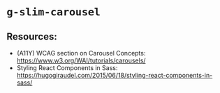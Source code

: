 # `g-slim-carousel`

## Resources:

- (A11Y) WCAG section on Carousel Concepts: https://www.w3.org/WAI/tutorials/carousels/
- Styling React Components in Sass: https://hugogiraudel.com/2015/06/18/styling-react-components-in-sass/
